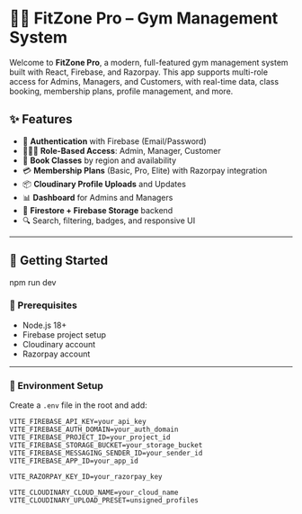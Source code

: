 # 🏋️‍♂️ FitZone Pro – Gym Management System

Welcome to **FitZone Pro**, a modern, full-featured gym management system built with React, Firebase, and Razorpay. This app supports multi-role access for Admins, Managers, and Customers, with real-time data, class booking, membership plans, profile management, and more.

## ✨ Features

- 🔐 **Authentication** with Firebase (Email/Password)
- 🧑‍🤝‍🧑 **Role-Based Access**: Admin, Manager, Customer
- 📅 **Book Classes** by region and availability
- 💳 **Membership Plans** (Basic, Pro, Elite) with Razorpay integration
- 📦 **Cloudinary Profile Uploads** and Updates
- 📊 **Dashboard** for Admins and Managers
- 📁 **Firestore + Firebase Storage** backend
- 🔍 Search, filtering, badges, and responsive UI

---

## 🚀 Getting Started
npm run dev

### 🔧 Prerequisites

- Node.js 18+
- Firebase project setup
- Cloudinary account
- Razorpay account

---

### 🔑 Environment Setup

Create a `.env` file in the root and add:

```env
VITE_FIREBASE_API_KEY=your_api_key
VITE_FIREBASE_AUTH_DOMAIN=your_auth_domain
VITE_FIREBASE_PROJECT_ID=your_project_id
VITE_FIREBASE_STORAGE_BUCKET=your_storage_bucket
VITE_FIREBASE_MESSAGING_SENDER_ID=your_sender_id
VITE_FIREBASE_APP_ID=your_app_id

VITE_RAZORPAY_KEY_ID=your_razorpay_key

VITE_CLOUDINARY_CLOUD_NAME=your_cloud_name
VITE_CLOUDINARY_UPLOAD_PRESET=unsigned_profiles
